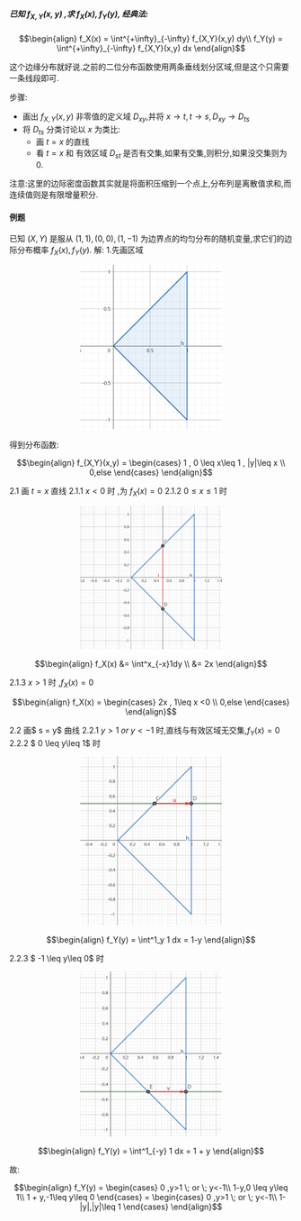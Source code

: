 ##### 已知 $f_{X,Y}(x,y)$ ,求 $f_X(x),f_Y(y)$, 经典法:

$$\begin{align}
    f_X(x) = \int^{+\infty}_{-\infty} f_{X,Y}(x,y) dy\\
    f_Y(y) = \int^{+\infty}_{-\infty} f_{X,Y}(x,y) dx
\end{align}$$

这个边缘分布就好说.之前的二位分布函数使用两条垂线划分区域,但是这个只需要一条线段即可.

步骤:
* 画出 $f_{X,Y}(x,y)$ 非零值的定义域 $D_{xy}$,并将 $x \rightarrow t,t\rightarrow s, D_{xy} \rightarrow D_{ts}$
* 将 $D_{ts}$ 分类讨论以 $x$ 为类比:
  *  画 $t = x$ 的直线
  *  看 $t = x$ 和 有效区域 $D_{st}$ 是否有交集,如果有交集,则积分,如果没交集则为0.  

注意:这里的边际密度函数其实就是将面积压缩到一个点上,分布列是离散值求和,而连续值则是有限增量积分.

#### 例题
已知 $(X,Y)$ 是服从 $(1,1),(0,0),(1,-1)$ 为边界点的均匀分布的随机变量,求它们的边际分布概率 $f_X(x),f_Y(y)$.
解:
1.先画区域
<div align="center">
<img src="./../图像/12.png"width="50%" height="50%">
</div>

得到分布函数:

$$\begin{align}
    f_{X,Y}(x,y) = \begin{cases}
        1 , 0 \leq x\leq 1 , |y|\leq x \\
        0,else
    \end{cases}
\end{align}$$


2.1 画 $t = x$ 直线
2.1.1 $x<0$ 时 ,为 $f_X(x) = 0$
2.1.2 $0 \leq x \leq 1$ 时
<div align="center">
<img src="./../图像/14.png"width="50%" height="50%">
</div>


$$\begin{align}
    f_X(x) &= \int^x_{-x}1dy \\
    &= 2x 
\end{align}$$

2.1.3 $x>1$ 时 ,$f_X(x) = 0$

$$\begin{align}
    f_X(x) = \begin{cases}
        2x , 1\leq x <0 \\
        0,else
    \end{cases}
\end{align}$$


2.2 画$ s = y$ 曲线
2.2.1 $y>1 \; or \; y<-1$ 时,直线与有效区域无交集,$f_Y(x) = 0$
2.2.2 $ 0 \leq y\leq 1$ 时
<div align="center">
<img src="./../图像/13.png"width="50%" height="50%">
</div>


$$\begin{align}
    f_Y(y) = \int^1_y 1 dx = 1-y
\end{align}$$

2.2.3 $ -1 \leq y\leq 0$ 时
<div align="center">
<img src="./../图像/15.png"width="50%" height="50%">
</div>


$$\begin{align}
    f_Y(y) = \int^1_{-y} 1 dx = 1 + y
\end{align}$$

故:

$$\begin{align}
    f_Y(y) = \begin{cases}
        0 ,y>1 \; or \; y<-1\\
        1-y,0 \leq y\leq 1\\
        1 + y,-1\leq y\leq 0
    \end{cases} = \begin{cases}
        0 ,y>1 \; or \; y<-1\\
        1-|y|,|y|\leq 1
    \end{cases}
\end{align}$$